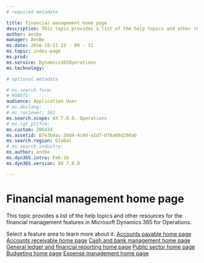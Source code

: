 ```yaml
---
# required metadata

title: Financial management home page
description: This topic provides a list of the help topics and other resources for the financial management features in Microsoft Dynamics 365 for Operations. 
author: annbe
manager: AnnBe
ms.date: 2016-10-11 23 - 09 - 11
ms.topic: index-page
ms.prod: 
ms.service: Dynamics365Operations
ms.technology: 

# optional metadata

# ms.search.form: 
# ROBOTS: 
audience: Application User
# ms.devlang: 
# ms.reviewer: 101
ms.search.scope: AX 7.0.0, Operations
# ms.tgt_pltfrm: 
ms.custom: 206434
ms.assetid: 67e3b4ac-30d4-4c4d-a1d7-078a68d296ab
ms.search.region: Global
# ms.search.industry: 
ms.author: annbe
ms.dyn365.intro: Feb-16
ms.dyn365.version: AX 7.0.0

---
```


# Financial management home page

This topic provides a list of the help topics and other resources for the financial management features in Microsoft Dynamics 365 for Operations. 

Select a feature area to learn more about it. [Accounts payable home page](accounts-payable.md) [Accounts receivable home page](accounts-receivable.md) [Cash and bank management home page](cash-bank-management.md) [General ledger and financial reporting home page](general-ledger.md) [Public sector home page](public-sector-functionality.md) [Budgeting home page](budgeting-overview.md) [Expense management home page](expense-management.md)

